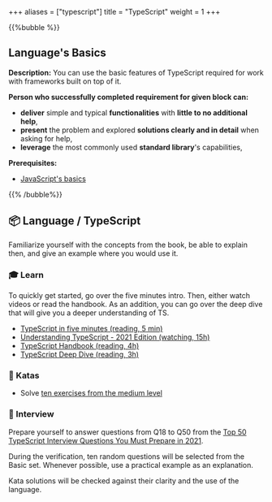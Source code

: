 +++
aliases = ["typescript"]
title = "TypeScript"
weight = 1 
+++

{{%bubble %}}

## Language's Basics

**Description:** You can use the basic features of TypeScript required for work with frameworks built on top of it.

**Person who successfully completed requirement for given block can:**

- **deliver** simple and typical **functionalities** with **little to no additional help**,
- **present** the problem and explored **solutions clearly and in detail** when asking for help,
- **leverage** the most commonly used **standard library**'s capabilities,

**Prerequisites:**

- [JavaScript's basics](../javascript/basics)

{{% /bubble%}}

## 📦 Language / TypeScript

Familiarize yourself with the concepts from the book, be able to explain then, and give an example where you would use it.

### 🎓 Learn

To quickly get started, go over the five minutes intro. Then, either watch videos or read the handbook. 
As an addition, you can go over the deep dive that will give you a deeper understanding of TS.

- [TypeScript in five minutes (reading, 5 min)](https://www.typescriptlang.org/docs/handbook/typescript-in-5-minutes.html)
- [Understanding TypeScript - 2021 Edition (watching, 15h)](https://www.udemy.com/course/understanding-typescript/)
- [TypeScript Handbook (reading, 4h)](https://www.typescriptlang.org/docs/handbook/intro.html)
- [TypeScript Deep Dive (reading, 3h)](https://basarat.gitbook.io/typescript)

### 📝 Katas

- Solve [ten exercises from the medium level](https://exercism.io/my/tracks/typescript)

### 🎤 Interview

Prepare yourself to answer questions from Q18 to Q50 from the [Top 50 TypeScript Interview Questions You Must Prepare in 2021](https://www.edureka.co/blog/interview-questions/typescript-interview-questions/).

During the verification, ten random questions will be selected from the Basic set. Whenever possible, use a practical example as an explanation.

Kata solutions will be checked against their clarity and the use of the language.
